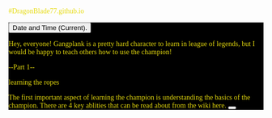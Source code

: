 #DragonBlade77.github.io
<!DOCTYPE html>
<style>
  p { 
  font-family: sans_serif, monochrome;
  color: #e6db0e
  }
  main {
  background: #000000;
  }
  </style>
  <main>
  <button type="button"
onclick="document.getElementById('demo').innerHTML = Date()">
Date and Time (Current).</button>
<p id="demo"></p>
<!-- I basicially stole this code right from here https://www.w3schools.com/js/tryit.asp?filename=tryjs_myfirst, HOWEVER I don't know the author name. If you can find it good for you, just saying this isn't mine. -->
  <p>Hey, everyone! Gangplank is a pretty hard character to learn in league of legends, but I would be happy to teach others how to use the champion!</p>
  <p> --Part 1-- </p>
  <p> <bold> learning the ropes </bold> </p>
  <p> The first important aspect of learning the champion is understanding the basics of the champion. There are 4 key ablities that can be read about from the wiki here. <button type= "button" onclick=window.location.href("https://leagueoflegends.fandom.com/wiki/Gangplank")> </button> </p>
